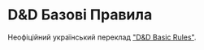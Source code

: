 # D&D Базові Правила

Неофіційний український переклад ["D&D Basic Rules"](https://dnd.wizards.com/articles/features/basicrules).
